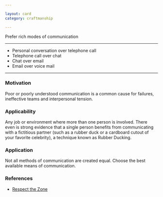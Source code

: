 ```yaml
---

layout: card
category: craftmanship

---
```


Prefer rich modes of communication

---

* Personal conversation over telephone call
* Telephone call over chat
* Chat over email
* Email over voice mail

---

### Motivation

Poor or poorly understood communication is a common cause for failures, ineffective teams and interpersonal tension.

### Applicability

Any job or environment where more than one person is involved. There even is strong evidence that a single person benefits from communicating with a fictitious partner (such as a rubber duck or a cardboard cutout of your favorite celebrity), a technique known as Rubber Ducking.

### Application

Not all methods of communication are created equal. Choose the best available means of communication.

### References

* [Respect the Zone](the-zone)


